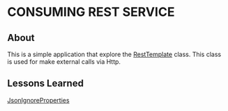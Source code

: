 # CONSUMING REST SERVICE

## About
This is a simple application that explore the [RestTemplate](https://docs.spring.io/spring-framework/docs/current/javadoc-api/org/springframework/web/client/RestTemplate.html) class. This class is used for make external calls via Http.


## Lessons Learned
[JsonIgnoreProperties](https://fasterxml.github.io/jackson-annotations/javadoc/2.6/com/fasterxml/jackson/annotation/JsonIgnoreProperties.html)
